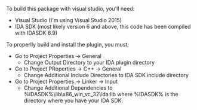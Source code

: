 To build this package with visual studio, you'll need:

- Visual Studio (I'm using Visual Studio 2015)
- IDA SDK (most likely version 6 and above, this code has been compiled with IDASDK 6.9)

To properlly build and install the plugin, you must:

* Go to Project Properties -> General
  * Change Output Directory to your IDA plugin directory
* Go to Project PRoperties -> C++ -> General
  * Change Additional Include Directories to IDA SDK include directory
* Go to Project Properties -> Linker -> Input
  * Change Additional Dependencies to %IDASDK%\lib\x86_win_vc_32\ida.lib where %IDASDK% is the directory where you have your IDA SDK.
